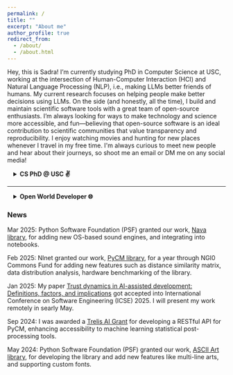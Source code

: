 ```yaml
---
permalink: /
title: ""
excerpt: "About me"
author_profile: true
redirect_from: 
  - /about/
  - /about.html
---
```


Hey, this is Sadra! I’m currently studying PhD in Computer Science at USC, working at the intersection of Human-Computer Interaction (HCI) and Natural Language Processing (NLP), i.e., making LLMs better friends of humans.
My current research focuses on helping people make better decisions using LLMs.
On the side (and honestly, all the time), I build and maintain scientific software tools with a great team of open-source enthusiasts.
I’m always looking for ways to make technology and science more accessible, and fun—believing that open-source software is an ideal contribution to scientific communities that value transparency and reproducibility.
I enjoy watching movies and hunting for new places whenever I travel in my free time.
I'm always curious to meet new people and hear about their journeys, so shoot me an email or DM me on any social media!


<details>
<summary style="margin-left: 1em;"><b>CS PhD @ USC ✌️</b></summary><div style="margin-left: 1em;">
The main problem I'm trying to solve is the integration of AI systems into human workflows—specifically, answering the question: "What is the core part of a task that AI cannot do, and how can AI assist humans in doing that?"
Helping humans tackle the hardest parts of their jobs—with AI as a consultant—is the overarching meta-goal of my current research.
To address this, I've explored several domains where large language models (LLMs) have been introduced but face full-integration challenges. These include software developers trusting code agents for programming, strategic decision-making in the board game Diplomacy, patients navigating conflicting medical advice, users with different knowledge backgrounds asking factual questions and researchers looking for scientific discussions in social media.
<br><br>
I'm currently in my second year and looking forward to exploring more domains to develop a taxonomy of these challenges and a framework that identifies the right interaction patterns and integration points for AI.
Throughout this journey, I've had the great opportunity to work with the Adaptive Computing Experience (ACE) Lab (Souti Chattopadhyay’s lab @ GCS) and [CUTE LAB NAME] (Jonathan May’s lab @ ISI).
<br><br>
You can find some of my publications below:
  <details>
    <summary style="margin-left: 1em;">[ICSE25] <b>Trust dynamics in AI-assisted development: Definitions, factors, and implications,</b> <b><u>Sadra Sabouri</u></b>, Philipp Eibl, Xinyi Zhou, Morteza Ziyadi, Nenad Medvidovic, Lars Lindemann, Souti Chattopadhyay</summary><div style="margin-left: 1em;">
    <a href="https://www.amazon.science/publications/trust-dynamics-in-ai-assisted-development-definitions-factors-and-implications" style="text-decoration: none;"><div style="display: inline-block;padding: 6px 12px;background-color: #007BFF;color: white;border-radius: 4px;font-size: 14px;text-align: center;cursor: pointer;">Paper</div></a><br>
    We investigate how developers define, evaluate, and evolve trust in AI-generated code suggestions through a mixed-method study involving surveys and observations. We found that while comprehensibility and perceived correctness are key to trust decisions, developers often revise their choices, accepting only 52% of AI suggestions, highlighting the need for better real-time support and offering four validated guidelines to improve developer-AI collaboration.
  </div></details>
  <details>
    <summary style="margin-left: 1em;">[ACL25] <b>ELI-Why: Evaluating the Pedagogical Utility of Language Model Explanations,</b> Brihi Joshi, Keyu He, Sahana Ramnath, <b><u>Sadra Sabouri</u></b>, Kaitlyn Zhou, Souti Chattopadhyay, Swabha Swayamdipta, Xiang Ren</summary><div style="margin-left: 1em;">
    <a href="https://arxiv.org/pdf/2506.14200" style="text-decoration: none;"><div style="display: inline-block;padding: 6px 12px;background-color: #007BFF;color: white;border-radius: 4px;font-size: 14px;text-align: center;cursor: pointer;">Paper</div></a>
    <a href="https://github.com/INK-USC/ELI-Why" style="text-decoration: none;"><div style="display: inline-block;padding: 6px 12px;background-color: #007BFF;color: white;border-radius: 4px;font-size: 14px;text-align: center;cursor: pointer;">Code</div></a>
    <a href="https://huggingface.co/collections/INK-USC/eli-why-6849086c86556f7a2dd7c686" style="text-decoration: none;"><div style="display: inline-block;padding: 6px 12px;background-color: #007BFF;color: white;border-radius: 4px;font-size: 14px;text-align: center;cursor: pointer;">Data</div></a><br>
    We investigate how well language models adapt explanations to learners with varying educational backgrounds using ELI-Why, a benchmark of 13.4K "Why" questions. Through two human studies, we found that GPT-4 explanations align with intended grade levels only 50% of the time and are rated 20% less suitable for learners’ needs compared to layperson-curated responses, revealing limitations in their pedagogical adaptability.
  </div></details>
<br>
Always happy to chat, collaborate, or just hear what you're working on; feel free to reach out!
</div></details>

<hr>

<details>
<summary style="margin-left: 1em;"><b>Open World Developer 🌐</b></summary><div style="margin-left: 1em;">
Open-sourcing research in NLP has lead to breakthroughs like ChatGPT, but generative AI also makes it easier to produce convincing yet flawed content in research communities.
This poses a sense of Frankenstein-Trojan threat to scientific integrity.
Committed to open science and reproducibility, I focus on building scientific software that ensures transparency.
With a group of my friends, I co-founded <a href="https://github.com/openscilab/">OpenSciLab</a> to develop open-source tools toward this goal.
<br><br>
Below is a topic-based summary of my work, including those through OpenSciLab, dataset releases and independent projects: [TBD]
  <details>
    <summary style="margin-left: 1em;">Natural Language Processing and Large Language Models</summary><div style="margin-left: 1em;">
    <!-- exprand -->
    <!-- tocount -->
    <!-- xnum -->
    memor, naab, parsipy, syntran-fa, pahgen, docalog
  </div></details>
  <details>
    <summary style="margin-left: 1em;">Speech Processing</summary><div style="margin-left: 1em;">
    nava, wav2vec2
  </div></details>
  <details>
    <summary style="margin-left: 1em;">Machine Learning (ML)</summary><div style="margin-left: 1em;">
      <details>
        <summary style="margin-left: 1em;">PyCM: Multi-class confusion matrix library in Python</summary><div style="margin-left: 1em;">
        <a href="https://github.com/sepandhaghighi/pycm/"><img src="https://img.shields.io/github/stars/sepandhaghighi/pycm.svg?style=social&logo=github&label=Stars"></a>
        <a href="https://github.com/sepandhaghighi/pycm/"><img src="https://img.shields.io/github/forks/sepandhaghighi/pycm.svg?style=social&logo=github&label=Forks"></a>
        <a href="http://pepy.tech/project/pycm"><img src="http://pepy.tech/badge/pycm"></a><br>
        PyCM is a tool for post-classification model evaluation that supports most class and overall statistic parameters. PyCM targeted mainly the data scientists that need a broad array of metrics for predictive models and accurate evaluation of a large variety of classifiers.
      </div></details>
  </div></details>
  <details>
    <summary style="margin-left: 1em;">Network</summary><div style="margin-left: 1em;">
      <details>
        <summary style="margin-left: 1em;">PyRGG: Python Random Graph Generator</summary><div style="margin-left: 1em;">
        <a href="https://github.com/sepandhaghighi/pyrgg/"><img src="https://img.shields.io/github/stars/sepandhaghighi/pyrgg.svg?style=social&logo=github&label=Stars"></a>
        <a href="https://github.com/sepandhaghighi/pyrgg/"><img src="https://img.shields.io/github/forks/sepandhaghighi/pyrgg.svg?style=social&logo=github&label=Forks"></a>
        <a href="http://pepy.tech/project/pyrgg"><img src="http://pepy.tech/badge/pyrgg"></a><br>
        PyRGG synthesizes random graph which can be useful in networks simulation. It supports multiple graph file formats, such as DIMACS-Graph files. It can generate graphs of various sizes and using different generation methods such as Erdős–Rényi-Gilbert, Erdős–Rényi, Stochastic Block Model.
      </div></details>
      <details>
        <summary style="margin-left: 1em;">IPSpot: A Python Tool to Fetch the System's IP Address</summary><div style="margin-left: 1em;">
        <a href="https://github.com/openscilab/ipspot"><img src="https://img.shields.io/github/stars/openscilab/ipspot.svg?style=social&logo=github&label=Stars"></a>
        <a href="https://github.com/openscilab/ipspot"><img src="https://img.shields.io/github/forks/openscilab/ipspot.svg?style=social&logo=github&label=Forks"></a>
        <a href="http://pepy.tech/project/ipspot"><img src="http://pepy.tech/badge/ipspot"></a><br>
        IPSpot retrieves the system's IP address and location information. It supports public and private IPv4 and IPv6 detection using multiple API providers with a fallback mechanism for reliability.
      </div></details>
      <details>
        <summary style="margin-left: 1em;"><b>Pymilo: A python library for ml I/O,</b> AmirHosein Rostami, Sepand Haghighi, <b><u>Sadra Sabouri</u></b>, Alireza Zolanvari</summary><div style="margin-left: 1em;">
        <a href="https://arxiv.org/pdf/2501.00528" style="text-decoration: none;"><div style="display: inline-block;padding: 6px 12px;background-color: #007BFF;color: white;border-radius: 4px;font-size: 14px;text-align: center;cursor: pointer;">Paper</div></a>
        <a href="https://github.com/openscilab/pymilo"><img src="https://img.shields.io/github/stars/openscilab/pymilo.svg?style=social&logo=github&label=Stars"></a>
        <a href="https://github.com/openscilab/pymilo"><img src="https://img.shields.io/github/forks/openscilab/pymilo.svg?style=social&logo=github&label=Forks"></a>
        <a href="http://pepy.tech/project/pymilo"><img src="http://pepy.tech/badge/pymilo"></a><br>
        PyMilo addresses the limitations of existing Machine Learning (ML) model storage formats by providing a transparent, reliable, and safe method for exporting and deploying trained models. Current formats, such as pickle and other binary formats, have significant problems, such as reliability, safety, and transparency issues. In contrast, PyMilo serializes ML models in a transparent non-executable format, enabling straightforward and safe model exchange.
      </div></details>
  </div></details>
  <details>
    <summary style="margin-left: 1em;">Art</summary><div style="margin-left: 1em;">
      <details>
        <summary style="margin-left: 1em;"><b>Samila: A Generative Art Generator,</b> <b><u>Sadra Sabouri</u></b>, Sepand Haghighi, Elena Masrour</summary><div style="margin-left: 1em;">
        <a href="https://arxiv.org/pdf/2504.04298" style="text-decoration: none;"><div style="display: inline-block;padding: 6px 12px;background-color: #007BFF;color: white;border-radius: 4px;font-size: 14px;text-align: center;cursor: pointer;">Paper</div></a>
        <a href="https://github.com/sepandhaghighi/samila"><img src="https://img.shields.io/github/stars/sepandhaghighi/samila.svg?style=social&logo=github&label=Stars"></a>
        <a href="https://github.com/sepandhaghighi/samila"><img src="https://img.shields.io/github/forks/sepandhaghighi/samila.svg?style=social&logo=github&label=Forks"></a>
        <a href="http://pepy.tech/project/samila"><img src="http://pepy.tech/badge/samila"></a><br>
        Samila lets you create images by randomly permuting many thousand points. The position of every single point is calculated by a formula, which has random parameters. Because of the randomness of the generation process you nearly can't reproduce any image unless you have the right seed for it. I highly encourage you to take a look at the paper if you're interested.
      </div></details>
      <details>
        <summary style="margin-left: 1em;">Art: ASCII art library for Python</summary><div style="margin-left: 1em;">
        <a href="https://github.com/sepandhaghighi/art"><img src="https://img.shields.io/github/stars/sepandhaghighi/art.svg?style=social&logo=github&label=Stars"></a>
        <a href="https://github.com/sepandhaghighi/art"><img src="https://img.shields.io/github/forks/sepandhaghighi/art.svg?style=social&logo=github&label=Forks"></a>
        <a href="http://pepy.tech/project/art"><img src="http://pepy.tech/badge/art"></a><br>
        Art does the "smart" placement of typed special characters or letters to make a visual shape that is spread over multiple lines of text.
      </div></details>
  </div></details>
  <details>
    <summary style="margin-left: 1em;">Human Computer Interaction (HCI)</summary><div style="margin-left: 1em;">
      <details>
        <!-- Add Nafas' Paper with Studies -->
        <summary style="margin-left: 1em;"><b>Nafas: Breathing Gymnastics Application,</b> <b><u>Sadra Sabouri</u></b>, Sepand Haghighi</summary><div style="margin-left: 1em;">
        <a href="https://github.com/sepandhaghighi/nafas"><img src="https://img.shields.io/github/stars/sepandhaghighi/nafas.svg?style=social&logo=github&label=Stars"></a>
        <a href="https://github.com/sepandhaghighi/nafas"><img src="https://img.shields.io/github/forks/sepandhaghighi/nafas.svg?style=social&logo=github&label=Forks"></a>
        <a href="http://pepy.tech/project/nafas"><img src="http://pepy.tech/badge/nafas"></a><br>
        Nafas is a collection of breathing gymnastics designed to reduce the exhaustion of long working hours with computer. With multiple breathing patterns, Nafas helps you find your way to a detoxified energetic workday and also improves your concentration by increasing the oxygen level. 
        <!-- We ran a user study to understand the library's users and tailor the features and programs to their style. -->
      </div></details>
      <details>
        <summary style="margin-left: 1em;">mytimer: A Timer for Command Line Enthusiasts</summary><div style="margin-left: 1em;">
        <a href="https://github.com/sepandhaghighi/mytimer"><img src="https://img.shields.io/github/stars/sepandhaghighi/mytimer.svg?style=social&logo=github&label=Stars"></a>
        <a href="https://github.com/sepandhaghighi/mytimer"><img src="https://img.shields.io/github/forks/sepandhaghighi/mytimer.svg?style=social&logo=github&label=Forks"></a>
        <a href="http://pepy.tech/project/mytimer"><img src="http://pepy.tech/badge/mytimer"></a><br>
        MyTimer aims to provide a simple yet comprehensive timer for terminal users. This project allows users to set timers directly from their command line interface, making it convenient for those who spend a significant amount of time working in the terminal!
      </div></details>
  </div></details>
  <details>
    <summary style="margin-left: 1em;">Chemistry</summary><div style="margin-left: 1em;">
    <!-- Amin's paper -->
      <details>
        <summary style="margin-left: 1em;"><b>Experimental dataset of electrochemical efficiency of a Direct Borohydride Fuel Cell (DBFC) with Pd/C, Pt/C and Pd decorated Ni–Co/rGO anode catalysts,</b> Sarmin Hamidi, <b><u>Sadra Sabouri</u></b>, Sepand Haghighi, Kasra Askari</summary><div style="margin-left: 1em;">
        <a href="https://chemrxiv.org/engage/api-gateway/chemrxiv/assets/orp/resource/item/60c74a3e469df423a9f43ce2/original/experimental-dataset-of-electrochemical-efficiency-of-a-direct-borohydride-fuel-cell-dbfc-with-pd-c-pt-c-and-pd-decorated-ni-co-r-go-anode-catalysts.pdf" style="text-decoration: none;"><div style="display: inline-block;padding: 6px 12px;background-color: #007BFF;color: white;border-radius: 4px;font-size: 14px;text-align: center;cursor: pointer;">Paper</div></a>
        <a href="https://github.com/ECSIM/dbfc-dataset"><img src="https://img.shields.io/github/stars/ECSIM/dbfc-dataset.svg?style=social&logo=github&label=Stars"></a>
        <a href="https://github.com/ECSIM/dbfc-dataset"><img src="https://img.shields.io/github/forks/ECSIM/dbfc-dataset.svg?style=social&logo=github&label=Forks"></a><br>
        Dataset includes Direct Borohydride Fuel Cell (DBFC) impedance and polarization test in anode with Pd/C, Pt/C and Pd decorated Ni–Co/rGO catalysts. Voltage, power density and resistance of DBFC change as a function of weight percent of Sodium Borohydride (%), applied voltage and amount of anode catalyst loading that are evaluated by polarization and impedance curves with using appropriate equivalent circuit of fuel cell.
      </div></details>
      <details>
        <summary style="margin-left: 1em;">OPEM: Open Source PEM Fuel Cell Simulation Tool</summary><div style="margin-left: 1em;">
        <a href="https://github.com/ECSIM/opem"><img src="https://img.shields.io/github/stars/ECSIM/opem.svg?style=social&logo=github&label=Stars"></a>
        <a href="https://github.com/ECSIM/opem"><img src="https://img.shields.io/github/forks/ECSIM/opem.svg?style=social&logo=github&label=Forks"></a>
        <a href="http://pepy.tech/project/opem"><img src="http://pepy.tech/badge/opem"></a><br>
        The Open-Source PEMFC Simulation Tool (OPEM) is a modeling tool for evaluating the performance of proton exchange membrane fuel cells. This package is a combination of models (static/dynamic) that predict the optimum operating parameters of PEMFC. OPEM contained generic models that will accept as input, not only values of the operating variables such as anode and cathode feed gas, pressure and compositions, cell temperature and current density, but also cell parameters including the active area and membrane thickness.
      </div></details>
  </div></details>
  <details>
    <summary style="margin-left: 1em;">Biomedical Science</summary><div style="margin-left: 1em;">
      <!-- drux -->
      <details>
        <summary style="margin-left: 1em;">OPR: Optimized Primer Design Tool</summary><div style="margin-left: 1em;">
        <a href="https://github.com/openscilab/opr"><img src="https://img.shields.io/github/stars/openscilab/opr.svg?style=social&logo=github&label=Stars"></a>
        <a href="https://github.com/openscilab/opr"><img src="https://img.shields.io/github/forks/openscilab/opr.svg?style=social&logo=github&label=Forks"></a>
        <a href="http://pepy.tech/project/opr"><img src="http://pepy.tech/badge/opr"></a><br>
        OPR is an open-source Python package designed to simplify and streamline primer design and analysis for biologists and bioinformaticians. It enables users to design, validate, and optimize primers with ease, catering to a wide range of applications such as PCR, qPCR, and sequencing. 
      </div></details>
  </div></details>
  <details>
    <summary style="margin-left: 1em;">Civil Engineering</summary><div style="margin-left: 1em;">
      <details>
        <summary style="margin-left: 1em;">[AGU-WRR24] <b>Representative sample size for estimating saturated hydraulic conductivity via machine learning: A proof‐of‐concept study,</b> Amin Ahmadisharaf, Reza Nematirad, <b><u>Sadra Sabouri</u></b>, Yakov Pachepsky, Behzad Ghanbarian</summary><div style="margin-left: 1em;">
        <a href="https://agupubs.onlinelibrary.wiley.com/doi/pdfdirect/10.1029/2023WR036783" style="text-decoration: none;"><div style="display: inline-block;padding: 6px 12px;background-color: #007BFF;color: white;border-radius: 4px;font-size: 14px;text-align: center;cursor: pointer;">Paper</div></a><br>
        Machine learning is widely used across disciplines, but hydrology has often overlooked the impact of data heterogeneity and sample size. In this study, we used ~18k soil samples from the USKSAT database to analyze how training size affects ML accuracy in estimating saturated hydraulic conductivity (Ks). Using XGBoost and repeated random subsets, we found that even with large datasets, learning and validation curves didn’t plateau.
      </div></details>
  </div></details>
</div></details>

### News

Mar 2025: Python Software Foundation (PSF) granted our work, [Nava library](https://github.com/openscilab/nava), for adding new OS-based sound engines, and integrating into notebooks.

Feb 2025: Nlnet granted our work, [PyCM library](https://github.com/sepandhaghighi/pycm), for a year through NGI0 Commons Fund for adding new features such as distance similarity matrix, data distribution analysis, hardware benchmarking of the library.

Jan 2025: My paper [Trust dynamics in AI-assisted development: Definitions, factors, and implications](https://www.amazon.science/publications/trust-dynamics-in-ai-assisted-development-definitions-factors-and-implications) got accepted into International Conference on Software Engineering (ICSE) 2025. I will present my work remotely in searly May.

Sep 2024: I was awarded a [Trelis AI Grant](https://trelis.com/trelis-ai-grants/) for developing a RESTful API for PyCM, enhancing accessibility to machine learning statistical post-processing tools.

May 2024: Python Software Foundation (PSF) granted our work, [ASCII Art library](https://github.com/sepandhaghighi/art), for developing the library and add new features like multi-line arts, and supporting custom fonts.

